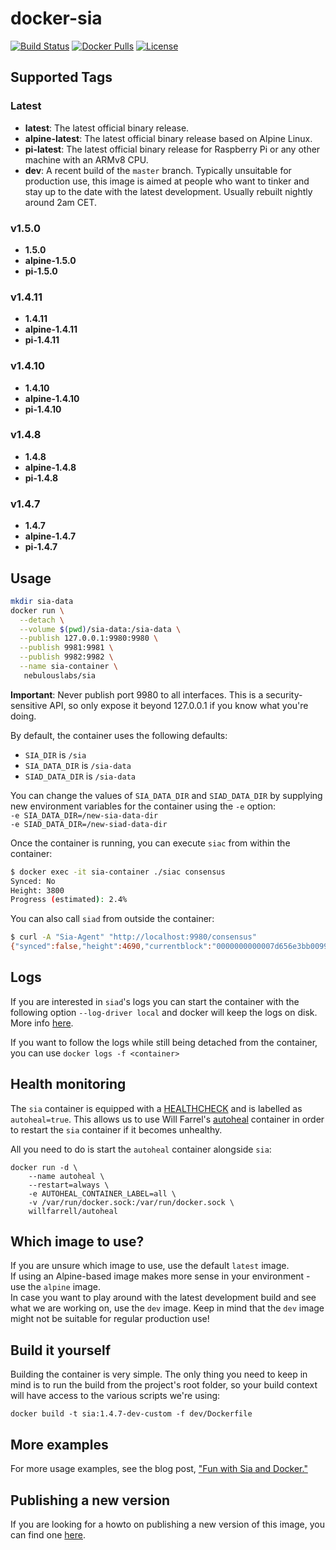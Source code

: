 # docker-sia

[![Build Status](https://travis-ci.org/nebulouslabs/docker-sia.svg?branch=master)](https://travis-ci.org/nebulouslabs/docker-sia) 
[![Docker Pulls](https://img.shields.io/docker/pulls/nebulouslabs/sia.svg?maxAge=604800)](https://hub.docker.com/r/nebulouslabs/sia/) 
[![License](http://img.shields.io/:license-mit-blue.svg)](LICENSE)

## Supported Tags

### Latest
* **latest**: The latest official binary release.
* **alpine-latest**: The latest official binary release based on Alpine Linux.
* **pi-latest**: The latest official binary release for Raspberry Pi or any other 
machine with an ARMv8 CPU.
* **dev**: A recent build of the `master` branch. Typically unsuitable for 
production use, this image is aimed at people who want to tinker and stay up to 
the date with the latest development. Usually rebuilt nightly around 2am CET.

### v1.5.0
* **1.5.0**
* **alpine-1.5.0**
* **pi-1.5.0**

### v1.4.11
* **1.4.11**
* **alpine-1.4.11**
* **pi-1.4.11**

### v1.4.10
* **1.4.10**
* **alpine-1.4.10**
* **pi-1.4.10**

### v1.4.8
* **1.4.8**
* **alpine-1.4.8**
* **pi-1.4.8**

### v1.4.7
* **1.4.7**
* **alpine-1.4.7**
* **pi-1.4.7**

## Usage

```bash
mkdir sia-data
docker run \
  --detach \
  --volume $(pwd)/sia-data:/sia-data \
  --publish 127.0.0.1:9980:9980 \
  --publish 9981:9981 \
  --publish 9982:9982 \
  --name sia-container \
   nebulouslabs/sia
```

**Important**: Never publish port 9980 to all interfaces. This is a 
security-sensitive API, so only expose it beyond 127.0.0.1 if you know what 
you're doing.

By default, the container uses the following defaults:  
- `SIA_DIR` is `/sia`
- `SIA_DATA_DIR` is `/sia-data`
- `SIAD_DATA_DIR` is `/sia-data`

You can change the values of `SIA_DATA_DIR` and `SIAD_DATA_DIR` by supplying new
environment variables for the container using the `-e` option:  
`-e SIA_DATA_DIR=/new-sia-data-dir`  
`-e SIAD_DATA_DIR=/new-siad-data-dir`

Once the container is running, you can execute `siac` from within the container:

```bash
$ docker exec -it sia-container ./siac consensus
Synced: No
Height: 3800
Progress (estimated): 2.4%
```

You can also call `siad` from outside the container:

```bash
$ curl -A "Sia-Agent" "http://localhost:9980/consensus"
{"synced":false,"height":4690,"currentblock":"0000000000007d656e3bb0099737892b9073259cb05883b04c6f518fbf0faffb","target":[0,0,0,0,0,2,200,179,126,85,220,153,25,190,195,228,72,53,129,181,62,124,175,60,255,90,105,68,179,16,6,71],"difficulty":"101104922300609"}
```

## Logs

If you are interested in `siad`'s logs you can start the container with the 
following option `--log-driver local` and docker will keep the logs on disk.
More info [here](https://docs.docker.com/config/containers/logging/local).  

If you want to follow the logs while still being detached from the container,
you can use `docker logs -f <container>`

## Health monitoring

The `sia` container is equipped with a [HEALTHCHECK](https://docs.docker.com/engine/reference/builder/#healthcheck) 
and is labelled as `autoheal=true`. This allows us to use Will Farrel's [autoheal](https://hub.docker.com/r/willfarrell/autoheal/) 
container in order to restart the `sia` container if it becomes unhealthy.

All you need to do is start the `autoheal` container alongside `sia`:
```
docker run -d \
    --name autoheal \
    --restart=always \
    -e AUTOHEAL_CONTAINER_LABEL=all \
    -v /var/run/docker.sock:/var/run/docker.sock \
    willfarrell/autoheal
```

## Which image to use?

If you are unsure which image to use, use the default `latest` image.  
If using an Alpine-based image makes more sense in your environment - use the 
`alpine` image.  
In case you want to play around with the latest development build and see what 
we are working on, use the `dev` image. Keep in mind that the `dev` image might 
not be suitable for regular production use! 

## Build it yourself

Building the container is very simple. The only thing you need to keep in mind 
is to run the build from the project's root folder, so your build context will 
have access to the various scripts we're using:
```
docker build -t sia:1.4.7-dev-custom -f dev/Dockerfile
```

## More examples

For more usage examples, see the blog post, ["Fun with Sia and Docker."](https://blog.spaceduck.io/sia-docker/)

## Publishing a new version

If you are looking for a howto on publishing a new version of this image, you
can find one [here](https://github.com/NebulousLabs/docker-sia/blob/master/HOWTO.md).
